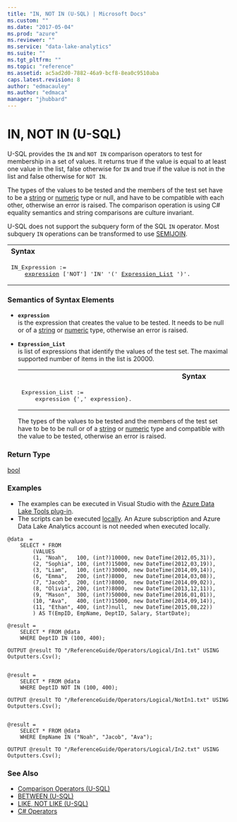 ```yaml
---
title: "IN, NOT IN (U-SQL) | Microsoft Docs"
ms.custom: ""
ms.date: "2017-05-04"
ms.prod: "azure"
ms.reviewer: ""
ms.service: "data-lake-analytics"
ms.suite: ""
ms.tgt_pltfrm: ""
ms.topic: "reference"
ms.assetid: ac5ad2d0-7882-46a9-bcf8-8ea0c9510aba
caps.latest.revision: 8
author: "edmacauley"
ms.author: "edmaca"
manager: "jhubbard"
---
```

# IN, NOT IN (U-SQL)
U-SQL provides the `IN` and `NOT IN` comparison operators to test for membership in a set of values. It returns true if the value is equal to at least one value in the list, false otherwise for `IN` and true if the value is not in the list and false otherwise for `NOT IN`.  
  
The types of the values to be tested and the members of the test set have to be a [string](../u-sql/textual-types-and-literals.md) or [numeric](../u-sql/numeric-types-and-literals.md) type or null, and have to be compatible with each other, otherwise an error is raised. The comparison operation is using C# equality semantics and string comparisons are culture invariant.  
  
U-SQL does not support the subquery form of the SQL `IN` operator. Most subquery `IN` operations can be transformed to use [SEMIJOIN](../u-sql/semijoin-u-sql.md).  
  
<table><th align="left">Syntax</th><tr><td><pre>
IN_Expression :=                                                                                         
    <a href="#exp">expression</a> ['NOT'] 'IN' '(' <a href="#exp_lst">Expression_List</a> ')'.
</pre></td></tr></table>

### Semantics of Syntax Elements  
- <a name="exp"></a>**`expression`**  
is the expression that creates the value to be tested. It needs to be null or of a [string](../u-sql/textual-types-and-literals.md) or [numeric](../u-sql/numeric-types-and-literals.md) type, otherwise an error is raised.  
  
- <a name="exp_lst"></a>**`Expression_List`**    
is list of expressions that identify the values of the test set.  The maximal supported number of items in the list is 20000.
  
  <table><th>Syntax</th><tr><td><pre>
  Expression_List :=                                                                                  
      expression {',' expression}.
  </pre></td></tr></table>

  The types of the values to be tested and the members of the test set have to be to be null or of a [string](../u-sql/textual-types-and-literals.md) or [numeric](../u-sql/numeric-types-and-literals.md) type and compatible with the value to be tested, otherwise an error is raised. 

### Return Type    
[bool](../u-sql/other-simple-built-in-types-and-literals.md)  
  
### Examples
- The examples can be executed in Visual Studio with the [Azure Data Lake Tools plug-in](https://www.microsoft.com/download/details.aspx?id=49504).  
- The scripts can be executed [locally](https://docs.microsoft.com/azure/data-lake-analytics/data-lake-analytics-data-lake-tools-get-started#run-u-sql-locally).  An Azure subscription and Azure Data Lake Analytics account is not needed when executed locally.

```
@data  = 
    SELECT * FROM 
        (VALUES  
        (1, "Noah",   100, (int?)10000, new DateTime(2012,05,31)),
        (2, "Sophia", 100, (int?)15000, new DateTime(2012,03,19)),
        (3, "Liam",   100, (int?)30000, new DateTime(2014,09,14)),
        (6, "Emma",   200, (int?)8000,  new DateTime(2014,03,08)),
        (7, "Jacob",  200, (int?)8000,  new DateTime(2014,09,02)),
        (8, "Olivia", 200, (int?)8000,  new DateTime(2013,12,11)),
        (9, "Mason",  300, (int?)50000, new DateTime(2016,01,01)),
        (10, "Ava",   400, (int?)15000, new DateTime(2014,09,14)),
        (11, "Ethan", 400, (int?)null,  new DateTime(2015,08,22))
        ) AS T(EmpID, EmpName, DeptID, Salary, StartDate);

@result =
    SELECT * FROM @data
    WHERE DeptID IN (100, 400);

OUTPUT @result TO "/ReferenceGuide/Operators/Logical/In1.txt" USING Outputters.Csv();


@result =
    SELECT * FROM @data
    WHERE DeptID NOT IN (100, 400);

OUTPUT @result TO "/ReferenceGuide/Operators/Logical/NotIn1.txt" USING Outputters.Csv();


@result =
    SELECT * FROM @data
    WHERE EmpName IN ("Noah", "Jacob", "Ava");

OUTPUT @result TO "/ReferenceGuide/Operators/Logical/In2.txt" USING Outputters.Csv();
```

### See Also
* [Comparison Operators (U-SQL)](../u-sql/comparison-operators-u-sql.md)  
* [BETWEEN (U-SQL)](../u-sql/between-u-sql.md)  
* [LIKE, NOT LIKE (U-SQL)](../u-sql/like-not-like-u-sql.md)  
* [C# Operators](https://msdn.microsoft.com/library/6a71f45d.aspx)  
